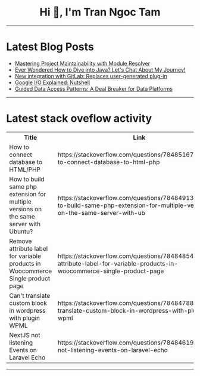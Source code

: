<h1 align="center">Hi 👋, I'm Tran Ngoc Tam</h1>

---

# Latest Blog Posts 
<!-- BLOG-POST-LIST:START -->
- [Mastering Project Maintainability with Module Resolver](https://dev.to/rv90904/how-to-use-module-resolver-as-pro-a77)
- [Ever Wondered How to Dive into Java? Let&#39;s Chat About My Journey!](https://dev.to/respect17/ever-wondered-how-to-dive-into-java-lets-chat-about-my-journey-oo8)
- [New integration with GitLab: Replaces user-generated plug-in](https://dev.to/openproject/new-integration-with-gitlab-replaces-user-generated-plug-in-o21)
- [Google I/O Explained: Nutshell](https://dev.to/hkdevs/google-io-explained-simple-2863)
- [Guided Data Access Patterns: A Deal Breaker for Data Platforms](https://dev.to/zirkonium88/guided-data-access-patterns-a-deal-breaker-for-data-platforms-4po0)
<!-- BLOG-POST-LIST:END -->

---

# Latest stack oveflow activity
<table>
  <tr><th>Title</th><th>Link</th></tr>
  <!-- STACKOVERFLOW:START --><tr><td>How to connect database to HTML/PHP</td><td>https://stackoverflow.com/questions/78485167/how-to-connect-database-to-html-php</td></tr><tr><td>How to build same php extension for multiple versions on the same server with Ubuntu?</td><td>https://stackoverflow.com/questions/78484913/how-to-build-same-php-extension-for-multiple-versions-on-the-same-server-with-ub</td></tr><tr><td>Remove attribute label for variable products in Woocommerce Single product page</td><td>https://stackoverflow.com/questions/78484854/remove-attribute-label-for-variable-products-in-woocommerce-single-product-page</td></tr><tr><td>Can&#39;t translate custom block in wordpress with plugin WPML</td><td>https://stackoverflow.com/questions/78484788/cant-translate-custom-block-in-wordpress-with-plugin-wpml</td></tr><tr><td>NextJS not listening Events on Laravel Echo</td><td>https://stackoverflow.com/questions/78484619/nextjs-not-listening-events-on-laravel-echo</td></tr><!-- STACKOVERFLOW:END -->
</table>

---


